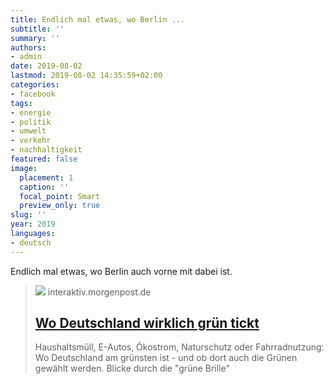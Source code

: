 ```yaml
---
title: Endlich mal etwas, wo Berlin ...
subtitle: ''
summary: ''
authors:
- admin
date: 2019-08-02
lastmod: 2019-08-02 14:35:59+02:00
categories:
- facebook
tags:
- energie
- politik
- umwelt
- verkehr
- nachhaltigkeit
featured: false
image:
  placement: 1
  caption: ''
  focal_point: Smart
  preview_only: true
slug: ''
year: 2019
languages:
- deutsch
---
```


Endlich mal etwas, wo Berlin auch vorne mit dabei ist.
> [![](https://interaktiv.morgenpost.de/gruene-brille/images/gruene_brille_oeko_wahl_facebook.jpg)](https://interaktiv.morgenpost.de/gruene-brille/)
> interaktiv.morgenpost.de
> ## [Wo Deutschland wirklich grün tickt](https://interaktiv.morgenpost.de/gruene-brille/)
>
>Haushaltsmüll, E-Autos, Ökostrom, Naturschutz oder Fahrradnutzung: Wo Deutschland am grünsten ist - und ob dort auch die Grünen gewählt werden. Blicke durch die "grüne Brille"